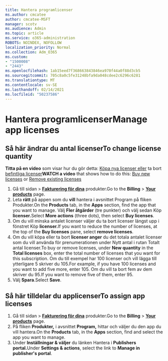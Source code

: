 ```yaml
---
title: Hantera programlicenser
ms.author: cmcatee
author: cmcatee-MSFT
manager: scotv
ms.audience: Admin
ms.topic: article
ms.service: o365-administration
ROBOTS: NOINDEX, NOFOLLOW
localization_priority: Normal
ms.collection: Adm_O365
ms.custom:
- "1500008"
- "2443"
ms.openlocfilehash: 1ab15eed7f368663843846ea970f44a0f88d3cb5
ms.sourcegitcommit: 705c8a0c5fe31248bfa9da048cdee2c6296c6281
ms.translationtype: MT
ms.contentlocale: sv-SE
ms.lasthandoff: 02/14/2021
ms.locfileid: "50237586"
---
```

# <a name="manage-app-licenses"></a><span data-ttu-id="8e977-102">Hantera programlicenser</span><span class="sxs-lookup"><span data-stu-id="8e977-102">Manage app licenses</span></span>

## <a name="to-change-license-quantity"></a><span data-ttu-id="8e977-103">Så här ändrar du antal licenser</span><span class="sxs-lookup"><span data-stu-id="8e977-103">To change license quantity</span></span>

<span data-ttu-id="8e977-104">**Titta på en video** som visar hur du gör detta: [Köpa nya licenser eller](https://go.microsoft.com/fwlink/p/?linkid=2154857) ta bort [befintliga licenser](https://go.microsoft.com/fwlink/p/?linkid=2154938)</span><span class="sxs-lookup"><span data-stu-id="8e977-104">**WATCH a video** that shows how to do this: [Buy new licenses](https://go.microsoft.com/fwlink/p/?linkid=2154857) or [Remove existing licenses](https://go.microsoft.com/fwlink/p/?linkid=2154938)</span></span>

1. <span data-ttu-id="8e977-105">Gå till sidan  >  **[Fakturering för dina](https://go.microsoft.com/fwlink/p/?linkid=842054)** produkter.</span><span class="sxs-lookup"><span data-stu-id="8e977-105">Go to the **Billing** > **[Your products](https://go.microsoft.com/fwlink/p/?linkid=842054)** page.</span></span>
2. <span data-ttu-id="8e977-106">Leta **rätt** på appen som du **vill** hantera i avsnittet Program på fliken Produkter.</span><span class="sxs-lookup"><span data-stu-id="8e977-106">On the **Products** tab, in the **Apps** section, find the app that you want to manage.</span></span> <span data-ttu-id="8e977-107">Välj **Fler åtgärder** (tre punkter) och välj sedan Köp **licenser.**</span><span class="sxs-lookup"><span data-stu-id="8e977-107">Select **More actions** (three dots), then select **Buy licenses**.</span></span>
3. <span data-ttu-id="8e977-108">Om du vill minska antalet licenser väljer du  ta bort licenser längst upp i fönstret Köp **licenser.**</span><span class="sxs-lookup"><span data-stu-id="8e977-108">If you want to reduce the number of licenses, at the top of the **Buy licenses** pane, select **remove licenses**.</span></span>
4. <span data-ttu-id="8e977-109">Om du vill köpa eller ta  bort **licenser anger** du det totala antalet licenser som du vill använda för prenumerationen under Nytt antal i rutan Totalt antal licenser.</span><span class="sxs-lookup"><span data-stu-id="8e977-109">To buy or remove licenses, under **New quantity** in the **Total licenses** box, enter the total number of licenses that you want for this subscription.</span></span> <span data-ttu-id="8e977-110">Om du till exempel har 100 licenser och vill lägga till ytterligare 5 skriver du 105.</span><span class="sxs-lookup"><span data-stu-id="8e977-110">For example, if you have 100 licenses and you want to add five more, enter 105.</span></span> <span data-ttu-id="8e977-111">Om du vill ta bort fem av dem skriver du 95.</span><span class="sxs-lookup"><span data-stu-id="8e977-111">If you want to remove five of them, enter 95.</span></span>
5. <span data-ttu-id="8e977-112">Välj **Spara**.</span><span class="sxs-lookup"><span data-stu-id="8e977-112">Select **Save**.</span></span>

## <a name="to-assign-app-licenses"></a><span data-ttu-id="8e977-113">Så här tilldelar du applicenser</span><span class="sxs-lookup"><span data-stu-id="8e977-113">To assign app licenses</span></span>

1. <span data-ttu-id="8e977-114">Gå till sidan  >  **[Fakturering för dina](https://go.microsoft.com/fwlink/p/?linkid=842054)** produkter.</span><span class="sxs-lookup"><span data-stu-id="8e977-114">Go to the **Billing** > **[Your products](https://go.microsoft.com/fwlink/p/?linkid=842054)** page.</span></span>
2. <span data-ttu-id="8e977-115">På fliken **Produkter,** i avsnittet **Program,** hittar och väljer du den app du vill hantera.</span><span class="sxs-lookup"><span data-stu-id="8e977-115">On the **Products** tab, in the **Apps** section, find and select the app you want to manage.</span></span>
3. <span data-ttu-id="8e977-116">Under **Inställningar & väljer** du länken Hantera i **Publishers portal.**</span><span class="sxs-lookup"><span data-stu-id="8e977-116">Under **Settings & actions**, select the link to **Manage in publisher's portal**.</span></span>